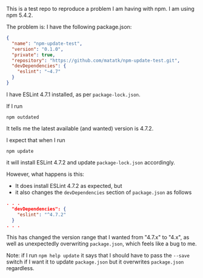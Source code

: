 This is a test repo to reproduce a problem I am having with npm.  I am using npm 5.4.2.

The problem is: I have the following package.json:

```json
{
  "name": "npm-update-test",
  "version": "0.1.0",
  "private": true,
  "repository": "https://github.com/matatk/npm-update-test.git",
  "devDependencies": {
    "eslint": "~4.7"
  }
}
```

I have ESLint 4.7.1 installed, as per `package-lock.json`.

If I run

    npm outdated

It tells me the latest available (and wanted) version is 4.7.2.

I expect that when I run

    npm update

it will install ESLint 4.7.2 and update `package-lock.json` accordingly.

However, what happens is this:

- It does install ESLint 4.7.2 as expected, but
- it also changes the `devDependencies` section of `package.json` as follows

```json
. . .
  "devDependencies": {
    "eslint": "^4.7.2"
  }
. . .
```

This has changed the version range that I wanted from "4.7.x" to "4.x", as well as unexpectedly overwriting `package.json`, which feels like a bug to me.

Note: if I run `npm help update` it says that I should have to pass the `--save` switch if I want it to update `package.json` but it overwrites `package.json` regardless.
